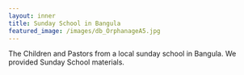 ```yaml
---
layout: inner
title: Sunday School in Bangula
featured_image: /images/db_OrphanageA5.jpg
---
```


The Children and Pastors from a local sunday school in Bangula. We provided Sunday School materials.